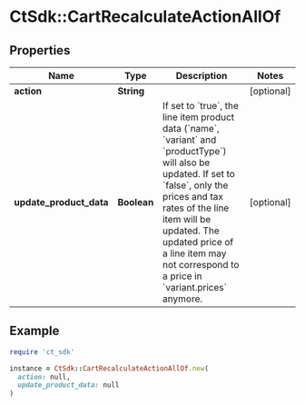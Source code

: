 # CtSdk::CartRecalculateActionAllOf

## Properties

| Name | Type | Description | Notes |
| ---- | ---- | ----------- | ----- |
| **action** | **String** |  | [optional] |
| **update_product_data** | **Boolean** | If set to &#x60;true&#x60;, the line item product data (&#x60;name&#x60;, &#x60;variant&#x60; and &#x60;productType&#x60;) will also be updated. If set to &#x60;false&#x60;, only the prices and tax rates of the line item will be updated. The updated price of a line item may not correspond to a price in &#x60;variant.prices&#x60; anymore. | [optional] |

## Example

```ruby
require 'ct_sdk'

instance = CtSdk::CartRecalculateActionAllOf.new(
  action: null,
  update_product_data: null
)
```

